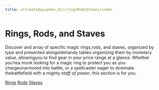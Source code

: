 ```yaml
---
title: ultimateEquipmen_dir/ringsRodsStaves/index
---
```

# Rings, Rods, and Staves

Discover and array of specific magic rings,rods, and staves, organized by type and presented alongsidehandy tables organizing them by monetary value, allowingyou to find gear in your price range at a glance. Whether you’rea monk looking for a magic ring to protect you as you chargeunarmored into battle, or a spellcaster eager to dominate thebattlefield with a mighty _staff of power_, this section is for you.

[Rings](ultimateEquipmen_dir/ringsRodsStaves/rings) [Rods](ultimateEquipmen_dir/ringsRodsStaves/rods) [Staves](ultimateEquipmen_dir/ringsRodsStaves/staves)

